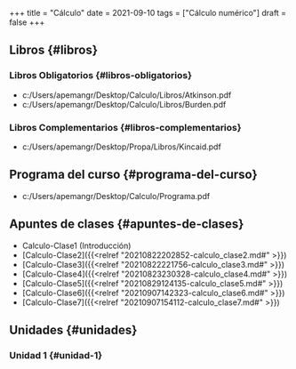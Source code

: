 +++
title = "Cálculo"
date = 2021-09-10
tags = ["Cálculo numérico"]
draft = false
+++

## Libros {#libros}


### Libros Obligatorios {#libros-obligatorios}

-   c:/Users/apemangr/Desktop/Calculo/Libros/Atkinson.pdf
-   c:/Users/apemangr/Desktop/Calculo/Libros/Burden.pdf


### Libros Complementarios {#libros-complementarios}

-   c:/Users/apemangr/Desktop/Propa/Libros/Kincaid.pdf


## Programa del curso {#programa-del-curso}

-   c:/Users/apemangr/Desktop/Calculo/Programa.pdf


## Apuntes de clases {#apuntes-de-clases}

-   Calculo-Clase1 (Introducción)
-   [Calculo-Clase2]({{<relref "20210822202852-calculo_clase2.md#" >}})
-   [Calculo-Clase3]({{<relref "20210822221756-calculo_clase3.md#" >}})
-   [Calculo-Clase4]({{<relref "20210823230328-calculo_clase4.md#" >}})
-   [Calculo-Clase5]({{<relref "20210829124135-calculo_clase5.md#" >}})
-   [Calculo-Clase6]({{<relref "20210907142323-calculo_clase6.md#" >}})
-   [Calculo-Clase7]({{<relref "20210907154112-calculo_clase7.md#" >}})


## Unidades {#unidades}


### Unidad 1 {#unidad-1}
